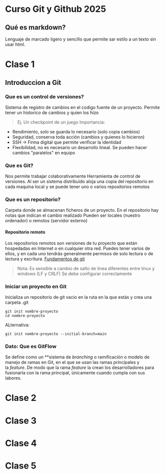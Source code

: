 # Curso Git y Github 2025
## Qué es markdown?
Lenguaje de marcado ligero y sencillo que permite sar estilo a un texto sin usar html.
# Clase 1
## Introduccion a Git
### Que es un control de versiones?
Sistema de registro de cambios en el codigo fuente de un proyecto. Permite tener un historico de cambios y quien los hizo
>Ej. Un checkpoint de un juego
Importancia:                
- Rendimiento, solo se guarda lo necesario (solo copia cambios)
- Seguridad, conserva toda acción (cambios y quienes lo hicieron)
- SSH -> Firma digital que permite verificar la identidad
- Flexibilidad, no es necesario un desarrollo lineal. Se pueden hacer cambios "paralelos" en equipo
### Que es Git?
Nos permite trabajar colaborativamente
Herramienta de control de versiones. Al  ser un sistema distribuido aloja una copia del repositorio en cada maquina local y se puede tener uno o varios repositorios remotos
### Que es un repositorio?
Carpeta donde se almacenan ficheros de un proyecto. En el repositorio hay notas que indican el cambio realizado
Pueden ser locales (nuestro ordenador) o remotos (servidor externo)
#### Repositorio remoto
Los repositorios remotos son versiones de tu proyecto que están hospedadas en Internet o en cualquier otra red. Puedes tener varios de ellos, y en cada uno tendrás generalmente permisos de solo lectura o de lectura y escritura.
[Fundamentos de git](https://git-scm.com/book/es/v2/Fundamentos-de-Git-Trabajar-con-Remotos)

>Nota: Es sensible a cambio de salto de linea diferentes entre linux y windows (LF y CRLF) Se debe configurar correctamente


### Iniciar un proyecto en Git
Inicializa un repositorio de git vacio en la ruta en la que estás y crea una carpeta .git

```
git init nombre-proyecto
cd nombre-proyecto
```

ALternativa:

```
git init nombre-proyecto --initial-branch=main
```

### Dato: Que es GitFlow 
Se define como un **sistema de _branching_ o ramificación o modelo de manejo de ramas en Git, en el que se usan las ramas principales y la _feature_. De modo que la rama _feature_ la crean los desarrolladores para fusionarla con la rama principal, únicamente cuando cumpla con sus labores.

# Clase 2
# Clase 3
# Clase 4
# Clase 5